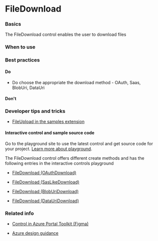 ﻿# FileDownload

 
<a name="basics"></a>
### Basics
The FileDownload control enables the user to download files



<!-- TODO get an IMAGE to embed here -->

<!-- TODO get an SAMPLE CODE to embed here -->

 
<a name="when-to-use"></a>
### When to use


 
<a name="best-practices"></a>
### Best practices

<a name="best-practices-do"></a>
#### Do

* Do choose the appropriate the download method - OAuth, Saas, BlobUri, DataUri

<a name="best-practices-don-t"></a>
#### Don&#39;t

<!-- TODO need Don'ts -->



 
<a name="developer-tips-and-tricks"></a>
### Developer tips and tricks

* <a href="https://df.onecloud.azure-test.net/?SamplesExtension=true#blade/SamplesExtension/FileDownloadBlade/OAuthFileDownloadButton" target="_blank">FileUpload in the samples extension</a>



<a name="developer-tips-and-tricks-interactive-control-and-sample-source-code"></a>
#### Interactive control and sample source code
Go to the playground site to use the latest control and get source code for your project.  [Learn more about playground](./top-extensions-controls-playground.md).

The FileDownload control offers different create methods and has the following entries in the interactive controls playground

*  <a href="https://ms.portal.azure.com/?Microsoft_Azure_Playground=true#blade/Microsoft_Azure_Playground/ControlsIndexBlade/FileDownload_createOAuthDownload_Playground" target="_blank">FileDownload (OAuthDownload)</a>

*  <a href="https://ms.portal.azure.com/?Microsoft_Azure_Playground=true#blade/Microsoft_Azure_Playground/ControlsIndexBlade/FileDownload_createSasLikeDownload_Playground" target="_blank">FileDownload (SasLikeDownload)</a>

*  <a href="https://ms.portal.azure.com/?Microsoft_Azure_Playground=true#blade/Microsoft_Azure_Playground/ControlsIndexBlade/FileDownload_createBlobUriDownload_Playground" target="_blank">FileDownload (BlobUriDownload)</a>

*  <a href="https://ms.portal.azure.com/?Microsoft_Azure_Playground=true#blade/Microsoft_Azure_Playground/ControlsIndexBlade/FileDownload_createDataUriDownload_Playground" target="_blank">FileDownload (DataUriDownload)</a>



 


 
<a name="related-info"></a>
### Related info

* <a href="https://www.figma.com/file/Bwn8rmUOYtnPRwA3JoQTBn/Azure-Portal-Toolkit?node-id=8199%3A347924" target="_blank">Control in Azure Portal Toolkit (Figma)</a>

* [Azure design guidance](http://aka.ms/portalfx/design)


